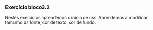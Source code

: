 
### Exercício bloco3.2

Nestes exercícios aprendemos o início de css. Aprendemos a modificar tamanho da fonte, cor de texto, cor de fundo.